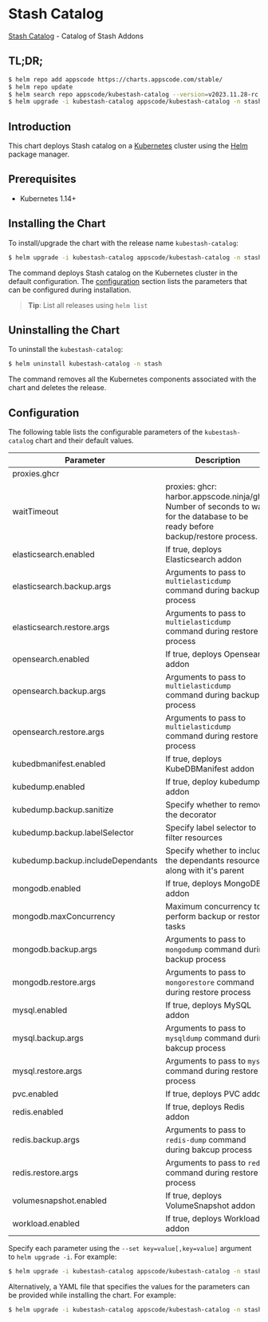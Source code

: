 # Stash Catalog

[Stash Catalog](https://github.com/stashed) - Catalog of Stash Addons

## TL;DR;

```bash
$ helm repo add appscode https://charts.appscode.com/stable/
$ helm repo update
$ helm search repo appscode/kubestash-catalog --version=v2023.11.28-rc.1
$ helm upgrade -i kubestash-catalog appscode/kubestash-catalog -n stash --create-namespace --version=v2023.11.28-rc.1
```

## Introduction

This chart deploys Stash catalog on a [Kubernetes](http://kubernetes.io) cluster using the [Helm](https://helm.sh) package manager.

## Prerequisites

- Kubernetes 1.14+

## Installing the Chart

To install/upgrade the chart with the release name `kubestash-catalog`:

```bash
$ helm upgrade -i kubestash-catalog appscode/kubestash-catalog -n stash --create-namespace --version=v2023.11.28-rc.1
```

The command deploys Stash catalog on the Kubernetes cluster in the default configuration. The [configuration](#configuration) section lists the parameters that can be configured during installation.

> **Tip**: List all releases using `helm list`

## Uninstalling the Chart

To uninstall the `kubestash-catalog`:

```bash
$ helm uninstall kubestash-catalog -n stash
```

The command removes all the Kubernetes components associated with the chart and deletes the release.

## Configuration

The following table lists the configurable parameters of the `kubestash-catalog` chart and their default values.

|             Parameter             |                                                           Description                                                           |       Default        |
|-----------------------------------|---------------------------------------------------------------------------------------------------------------------------------|----------------------|
| proxies.ghcr                      |                                                                                                                                 | <code>ghcr.io</code> |
| waitTimeout                       | proxies: ghcr: harbor.appscode.ninja/ghcr Number of seconds to wait for the database to be ready before backup/restore process. | <code>300</code>     |
| elasticsearch.enabled             | If true, deploys Elasticsearch addon                                                                                            | <code>true</code>    |
| elasticsearch.backup.args         | Arguments to pass to `multielasticdump` command  during backup process                                                          | <code>""</code>      |
| elasticsearch.restore.args        | Arguments to pass to `multielasticdump` command during restore process                                                          | <code>""</code>      |
| opensearch.enabled                | If true, deploys Opensearch addon                                                                                               | <code>true</code>    |
| opensearch.backup.args            | Arguments to pass to `multielasticdump` command  during backup process                                                          | <code>""</code>      |
| opensearch.restore.args           | Arguments to pass to `multielasticdump` command during restore process                                                          | <code>""</code>      |
| kubedbmanifest.enabled            | If true, deploys KubeDBManifest addon                                                                                           | <code>true</code>    |
| kubedump.enabled                  | If true, deploy kubedump addon                                                                                                  | <code>true</code>    |
| kubedump.backup.sanitize          | Specify whether to remove the decorator                                                                                         | <code>true</code>    |
| kubedump.backup.labelSelector     | Specify label selector to filter resources                                                                                      | <code>""</code>      |
| kubedump.backup.includeDependants | Specify whether to include the dependants resources along with it's parent                                                      | <code>false</code>   |
| mongodb.enabled                   | If true, deploys MongoDB addon                                                                                                  | <code>true</code>    |
| mongodb.maxConcurrency            | Maximum concurrency to perform backup or restore tasks                                                                          | <code>3</code>       |
| mongodb.backup.args               | Arguments to pass to `mongodump` command during backup process                                                                  | <code>""</code>      |
| mongodb.restore.args              | Arguments to pass to `mongorestore` command during restore process                                                              | <code>""</code>      |
| mysql.enabled                     | If true, deploys MySQL addon                                                                                                    | <code>true</code>    |
| mysql.backup.args                 | Arguments to pass to `mysqldump` command  during bakcup process                                                                 | <code>""</code>      |
| mysql.restore.args                | Arguments to pass to `mysql` command during restore process                                                                     | <code>""</code>      |
| pvc.enabled                       | If true, deploys PVC addon                                                                                                      | <code>true</code>    |
| redis.enabled                     | If true, deploys Redis addon                                                                                                    | <code>true</code>    |
| redis.backup.args                 | Arguments to pass to `redis-dump` command  during bakcup process                                                                | <code>""</code>      |
| redis.restore.args                | Arguments to pass to `redis` command during restore process                                                                     | <code>""</code>      |
| volumesnapshot.enabled            | If true, deploys VolumeSnapshot addon                                                                                           | <code>true</code>    |
| workload.enabled                  | If true, deploys Workload addon                                                                                                 | <code>true</code>    |


Specify each parameter using the `--set key=value[,key=value]` argument to `helm upgrade -i`. For example:

```bash
$ helm upgrade -i kubestash-catalog appscode/kubestash-catalog -n stash --create-namespace --version=v2023.11.28-rc.1 --set proxies.ghcr=ghcr.io
```

Alternatively, a YAML file that specifies the values for the parameters can be provided while
installing the chart. For example:

```bash
$ helm upgrade -i kubestash-catalog appscode/kubestash-catalog -n stash --create-namespace --version=v2023.11.28-rc.1 --values values.yaml
```
